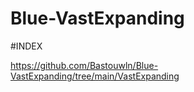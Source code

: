 # Blue-VastExpanding


#INDEX



https://github.com/Bastouwln/Blue-VastExpanding/tree/main/VastExpanding

